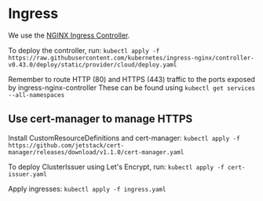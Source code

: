 # Ingress

We use the [NGINX Ingress Controller](https://kubernetes.github.io/ingress-nginx/).

To deploy the controller, run:
`kubectl apply -f https://raw.githubusercontent.com/kubernetes/ingress-nginx/controller-v0.43.0/deploy/static/provider/cloud/deploy.yaml`

Remember to route HTTP (80) and HTTPS (443) traffic to the ports exposed by ingress-nginx-controller
These can be found using `kubectl get services --all-namespaces`

## Use cert-manager to manage HTTPS

Install CustomResourceDefinitions and cert-manager:
`kubectl apply -f https://github.com/jetstack/cert-manager/releases/download/v1.1.0/cert-manager.yaml`

To deploy ClusterIssuer using Let's Encrypt, run:
`kubectl apply -f cert-issuer.yaml`

Apply ingresses:
`kubectl apply -f ingress.yaml`
